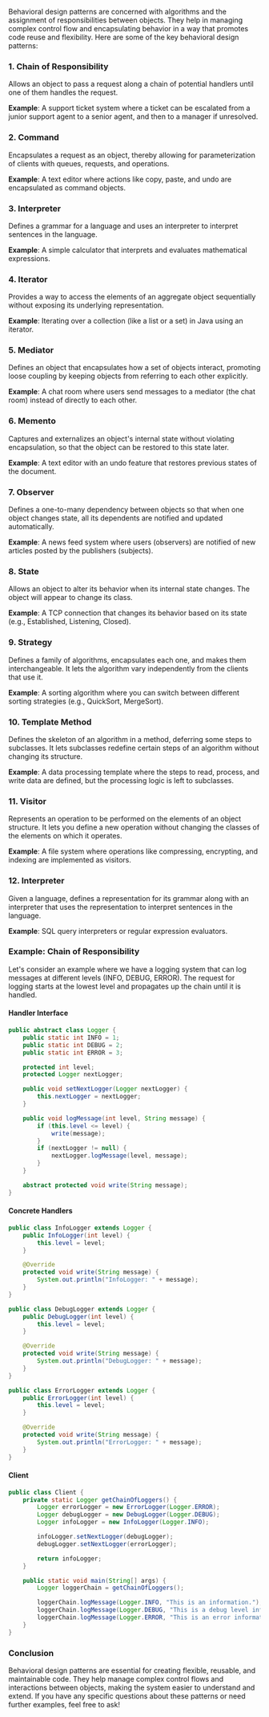 Behavioral design patterns are concerned with algorithms and the assignment of responsibilities between objects. They help in managing complex control flow and encapsulating behavior in a way that promotes code reuse and flexibility. Here are some of the key behavioral design patterns:

### 1. Chain of Responsibility
Allows an object to pass a request along a chain of potential handlers until one of them handles the request.

**Example**: A support ticket system where a ticket can be escalated from a junior support agent to a senior agent, and then to a manager if unresolved.

### 2. Command
Encapsulates a request as an object, thereby allowing for parameterization of clients with queues, requests, and operations.

**Example**: A text editor where actions like copy, paste, and undo are encapsulated as command objects.

### 3. Interpreter
Defines a grammar for a language and uses an interpreter to interpret sentences in the language.

**Example**: A simple calculator that interprets and evaluates mathematical expressions.

### 4. Iterator
Provides a way to access the elements of an aggregate object sequentially without exposing its underlying representation.

**Example**: Iterating over a collection (like a list or a set) in Java using an iterator.

### 5. Mediator
Defines an object that encapsulates how a set of objects interact, promoting loose coupling by keeping objects from referring to each other explicitly.

**Example**: A chat room where users send messages to a mediator (the chat room) instead of directly to each other.

### 6. Memento
Captures and externalizes an object's internal state without violating encapsulation, so that the object can be restored to this state later.

**Example**: A text editor with an undo feature that restores previous states of the document.

### 7. Observer
Defines a one-to-many dependency between objects so that when one object changes state, all its dependents are notified and updated automatically.

**Example**: A news feed system where users (observers) are notified of new articles posted by the publishers (subjects).

### 8. State
Allows an object to alter its behavior when its internal state changes. The object will appear to change its class.

**Example**: A TCP connection that changes its behavior based on its state (e.g., Established, Listening, Closed).

### 9. Strategy
Defines a family of algorithms, encapsulates each one, and makes them interchangeable. It lets the algorithm vary independently from the clients that use it.

**Example**: A sorting algorithm where you can switch between different sorting strategies (e.g., QuickSort, MergeSort).

### 10. Template Method
Defines the skeleton of an algorithm in a method, deferring some steps to subclasses. It lets subclasses redefine certain steps of an algorithm without changing its structure.

**Example**: A data processing template where the steps to read, process, and write data are defined, but the processing logic is left to subclasses.

### 11. Visitor
Represents an operation to be performed on the elements of an object structure. It lets you define a new operation without changing the classes of the elements on which it operates.

**Example**: A file system where operations like compressing, encrypting, and indexing are implemented as visitors.

### 12. Interpreter
Given a language, defines a representation for its grammar along with an interpreter that uses the representation to interpret sentences in the language.

**Example**: SQL query interpreters or regular expression evaluators.

### Example: Chain of Responsibility

Let's consider an example where we have a logging system that can log messages at different levels (INFO, DEBUG, ERROR). The request for logging starts at the lowest level and propagates up the chain until it is handled.

#### Handler Interface

```java
public abstract class Logger {
    public static int INFO = 1;
    public static int DEBUG = 2;
    public static int ERROR = 3;

    protected int level;
    protected Logger nextLogger;

    public void setNextLogger(Logger nextLogger) {
        this.nextLogger = nextLogger;
    }

    public void logMessage(int level, String message) {
        if (this.level <= level) {
            write(message);
        }
        if (nextLogger != null) {
            nextLogger.logMessage(level, message);
        }
    }

    abstract protected void write(String message);
}
```

#### Concrete Handlers

```java
public class InfoLogger extends Logger {
    public InfoLogger(int level) {
        this.level = level;
    }

    @Override
    protected void write(String message) {
        System.out.println("InfoLogger: " + message);
    }
}

public class DebugLogger extends Logger {
    public DebugLogger(int level) {
        this.level = level;
    }

    @Override
    protected void write(String message) {
        System.out.println("DebugLogger: " + message);
    }
}

public class ErrorLogger extends Logger {
    public ErrorLogger(int level) {
        this.level = level;
    }

    @Override
    protected void write(String message) {
        System.out.println("ErrorLogger: " + message);
    }
}
```

#### Client

```java
public class Client {
    private static Logger getChainOfLoggers() {
        Logger errorLogger = new ErrorLogger(Logger.ERROR);
        Logger debugLogger = new DebugLogger(Logger.DEBUG);
        Logger infoLogger = new InfoLogger(Logger.INFO);

        infoLogger.setNextLogger(debugLogger);
        debugLogger.setNextLogger(errorLogger);

        return infoLogger;
    }

    public static void main(String[] args) {
        Logger loggerChain = getChainOfLoggers();

        loggerChain.logMessage(Logger.INFO, "This is an information.");
        loggerChain.logMessage(Logger.DEBUG, "This is a debug level information.");
        loggerChain.logMessage(Logger.ERROR, "This is an error information.");
    }
}
```

### Conclusion

Behavioral design patterns are essential for creating flexible, reusable, and maintainable code. They help manage complex control flows and interactions between objects, making the system easier to understand and extend. If you have any specific questions about these patterns or need further examples, feel free to ask!